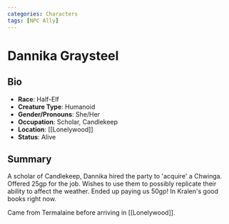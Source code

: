 ```yaml
---
categories: Characters
tags: [NPC Ally]
---
```

# Dannika Graysteel
## Bio
- **Race**: Half-Elf
- **Creature Type**: Humanoid
- **Gender/Pronouns**:  She/Her
- **Occupation**: Scholar, Candlekeep
- **Location**: [[Lonelywood]]
- **Status**: Alive

## Summary
A scholar of Candlekeep, Dannika hired the party to 'acquire' a Chwinga. Offered 25gp for the job. Wishes to use them to possibly replicate their ability to affect the weather. Ended up paying us 50gp! In Kralen's good books right now.

Came from Termalaine before arriving in [[Lonelywood]].